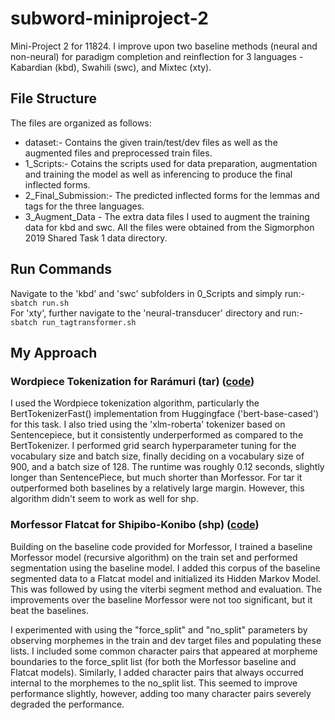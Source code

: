 # subword-miniproject-2
Mini-Project 2 for 11824. I improve upon two baseline methods (neural and non-neural) for paradigm completion and reinflection for 3 languages - Kabardian (kbd), Swahili (swc), and Mixtec (xty).
 ## File Structure
The files are organized as follows:
- dataset:- Contains the given train/test/dev files as well as the augmented files and preprocessed train files.
- 1_Scripts:- Cotains the scripts used for data preparation, augmentation and training the model as well as inferencing to produce the final inflected forms.
- 2_Final_Submission:- The predicted inflected forms for the lemmas and tags for the three languages.
- 3_Augment_Data - The extra data files I used to augment the training data for kbd and swc. All the files were obtained from the Sigmorphon 2019 Shared Task 1 data directory.
  
 ## Run Commands
Navigate to the 'kbd' and 'swc' subfolders in 0_Scripts and simply run:-
`sbatch run.sh` \
For 'xty', further navigate to the 'neural-transducer' directory and run:-
`sbatch run_tagtransformer.sh`

 ## My Approach
### Wordpiece Tokenization for Rarámuri (tar) ([code](https://github.com/Aadit3003/subword-miniproject-1/blob/7dd2aca9aecd7bf9b28f99a1d81c56613a8b4cd4/0_Scripts/tokenizer_TAR_Wordpiece.py))
I used the Wordpiece tokenization algorithm, particularly the BertTokenizerFast() implementation from Huggingface ('bert-base-cased') for this task. I also tried using the 'xlm-roberta' tokenizer based on Sentencepiece, but it consistently underperformed as compared to the BertTokenizer. I performed grid search hyperparameter tuning for the vocabulary size and batch size, finally deciding on a vocabulary size of 900, and a batch size of 128. The runtime was roughly 0.12 seconds, slightly longer than SentencePiece, but much shorter than Morfessor. For tar it outperformed both baselines by a relatively large margin. However, this algorithm didn't seem to work as well for shp.

### Morfessor Flatcat for Shipibo-Konibo (shp) ([code](https://github.com/Aadit3003/subword-miniproject-1/blob/7dd2aca9aecd7bf9b28f99a1d81c56613a8b4cd4/0_Scripts/tokenizer_SHP_Morfessor_Flatcat.py))
Building on the baseline code provided for Morfessor, I trained a baseline Morfessor model (recursive algorithm) on the train set and performed segmentation using the baseline model. I added this corpus of the baseline segmented data to a Flatcat model and initialized its Hidden Markov Model. This was followed by using the viterbi segment method and evaluation. The improvements over the baseline Morfessor were not too significant, but it beat the baselines.

I experimented with using the "force_split" and "no_split" parameters by observing morphemes in the train and dev target files and populating these lists. I included some common character pairs that appeared at morpheme boundaries to the force_split list (for both the Morfessor baseline and Flatcat models). Similarly, I added character pairs that always occurred internal to the morphemes to the no_split list. This seemed to improve performance slightly, however, adding too many character pairs severely degraded the performance.
